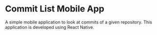 # Commit List Mobile App
A simple mobile application to look at commits of a given repository. This application is developed using React Native.
